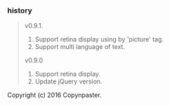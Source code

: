 ### history

> v0.9.1.
>
> 1. Support retina display using by 'picture' tag.
> 2. Support multi language of text.
> 
> v0.9.0
>
> 1. Support retina display.
> 2. Update jQuery version.

Copyright (c) 2016 Copynpaster.
